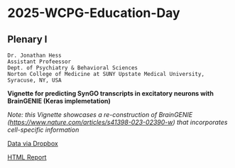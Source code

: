 # 2025-WCPG-Education-Day

## **Plenary I**

```
Dr. Jonathan Hess
Assistant Profeessor
Dept. of Psychiatry & Behavioral Sciences
Norton College of Medicine at SUNY Upstate Medical University, Syracuse, NY, USA
```

__Vignette for predicting SynGO transcripts in excitatory neurons with BrainGENIE (Keras implemetation)__

_Note: this Vignette showcases a re-construction of BrainGENIE (https://www.nature.com/articles/s41398-023-02390-w) that incorporates cell-specific information_

[Data via Dropbox](https://www.dropbox.com/scl/fo/8fp79xzq91of5g9luki3a/AO7LgjFUcr1XCLOv6fQ_234?rlkey=b9hm9oql82645hycwwd64hwhy&st=fqezmp49&dl=0)

[HTML Report](https://htmlpreview.github.io/?https://github.com/mlpsych/2025-WCPG-Education-Day/blob/main/braingenie_tutorial_keras_copy.html)

